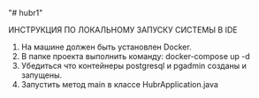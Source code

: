 "# hubr1"

ИНСТРУКЦИЯ ПО ЛОКАЛЬНОМУ ЗАПУСКУ СИСТЕМЫ В IDE

1. На машине должен быть установлен Docker.
2. В папке проекта выполнить команду: docker-compose up -d
3. Убедиться что контейнеры postgresql и pgadmin созданы и запущены.
4. Запустить метод main в классе HubrApplication.java
